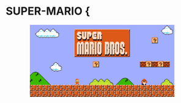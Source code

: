 # SUPER-MARIO {

<p align="center">
  <img src="./public/img/readme_img.jpeg" style="width: 75%">
</p>
